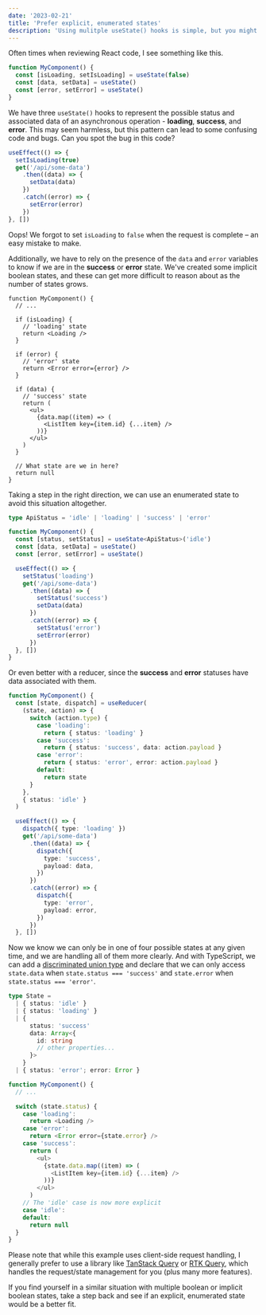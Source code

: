 ```yaml
---
date: '2023-02-21'
title: 'Prefer explicit, enumerated states'
description: 'Using mulitple useState() hooks is simple, but you might run into some subtle bugs or confusing code as a result.'
---
```


Often times when reviewing React code, I see something like this.

```ts
function MyComponent() {
  const [isLoading, setIsLoading] = useState(false)
  const [data, setData] = useState()
  const [error, setError] = useState()
}
```

We have three `useState()` hooks to represent the possible status and associated data of an asynchronous operation - **loading**, **success**, and **error**. This may seem harmless, but this pattern can lead to some confusing code and bugs. Can you spot the bug in this code?

```ts
useEffect(() => {
  setIsLoading(true)
  get('/api/some-data')
    .then((data) => {
      setData(data)
    })
    .catch((error) => {
      setError(error)
    })
}, [])
```

Oops! We forgot to set `isLoading` to `false` when the request is complete – an easy mistake to make.

Additionally, we have to rely on the presence of the `data` and `error` variables to know if we are in the **success** or **error** state. We've created some implicit boolean states, and these can get more difficult to reason about as the number of states grows.

```tsx
function MyComponent() {
  // ...

  if (isLoading) {
    // 'loading' state
    return <Loading />
  }

  if (error) {
    // 'error' state
    return <Error error={error} />
  }

  if (data) {
    // 'success' state
    return (
      <ul>
        {data.map((item) => (
          <ListItem key={item.id} {...item} />
        ))}
      </ul>
    )
  }

  // What state are we in here?
  return null
}
```

Taking a step in the right direction, we can use an enumerated state to avoid this situation altogether.

```ts
type ApiStatus = 'idle' | 'loading' | 'success' | 'error'

function MyComponent() {
  const [status, setStatus] = useState<ApiStatus>('idle')
  const [data, setData] = useState()
  const [error, setError] = useState()

  useEffect(() => {
    setStatus('loading')
    get('/api/some-data')
      .then((data) => {
        setStatus('success')
        setData(data)
      })
      .catch((error) => {
        setStatus('error')
        setError(error)
      })
  }, [])
}
```

Or even better with a reducer, since the **success** and **error** statuses have data associated with them.

```ts
function MyComponent() {
  const [state, dispatch] = useReducer(
    (state, action) => {
      switch (action.type) {
        case 'loading':
          return { status: 'loading' }
        case 'success':
          return { status: 'success', data: action.payload }
        case 'error':
          return { status: 'error', error: action.payload }
        default:
          return state
      }
    },
    { status: 'idle' }
  )

  useEffect(() => {
    dispatch({ type: 'loading' })
    get('/api/some-data')
      .then((data) => {
        dispatch({
          type: 'success',
          payload: data,
        })
      })
      .catch((error) => {
        dispatch({
          type: 'error',
          payload: error,
        })
      })
  }, [])

```

Now we know we can only be in one of four possible states at any given time, and we are handling all of them more clearly. And with TypeScript, we can add a [discriminated union type](https://www.typescriptlang.org/docs/handbook/typescript-in-5-minutes-func.html#discriminated-unions) and declare that we can only access `state.data` when `state.status === 'success'` and `state.error` when `state.status === 'error'`.

```ts
type State =
  | { status: 'idle' }
  | { status: 'loading' }
  | {
      status: 'success'
      data: Array<{
        id: string
        // other properties...
      }>
    }
  | { status: 'error'; error: Error }

function MyComponent() {
  // ...

  switch (state.status) {
    case 'loading':
      return <Loading />
    case 'error':
      return <Error error={state.error} />
    case 'success':
      return (
        <ul>
          {state.data.map((item) => (
            <ListItem key={item.id} {...item} />
          ))}
        </ul>
      )
    // The 'idle' case is now more explicit
    case 'idle':
    default:
      return null
  }
}
```

Please note that while this example uses client-side request handling, I generally prefer to use a library like [TanStack Query](https://tanstack.com/query/latest/) or [RTK Query](https://redux-toolkit.js.org/rtk-query/overview), which handles the request/state management for you (plus many more features).

If you find yourself in a similar situation with multiple boolean or implicit boolean states, take a step back and see if an explicit, enumerated state would be a better fit.
